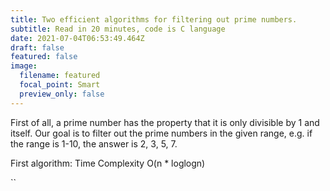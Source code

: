 ```yaml
---
title: Two efficient algorithms for filtering out prime numbers.
subtitle: Read in 20 minutes, code is C language
date: 2021-07-04T06:53:49.464Z
draft: false
featured: false
image:
  filename: featured
  focal_point: Smart
  preview_only: false
---
```

First of all, a prime number has the property that it is only divisible by 1 and itself. Our goal is to filter out the prime numbers in the given range, e.g. if the range is 1-10, the answer is 2,  3, 5, 7.

First algorithm: Time Complexity O(n * loglogn)

``